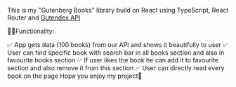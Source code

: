 This is my "Gutenberg Books" library build on React using TypeScript, React Router and <a href="https://gutendex.com/">Gutendex API</a>

🧑‍💻Functionality:

✅ App gets data (100 books) from our API and shows it beautifully to user
✅ User can find specific book with search bar in all books section and also in favourite books section
✅ If user likes the book he can add it to favourite section and also remove it from this section
✅ User can directly read every book on the page
Hope you enjoy my project🙌
